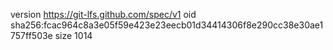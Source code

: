 version https://git-lfs.github.com/spec/v1
oid sha256:fcac964c8a3e05f59e423e23eecb01d34414306f8e290cc38e30ae1757ff503e
size 1014
